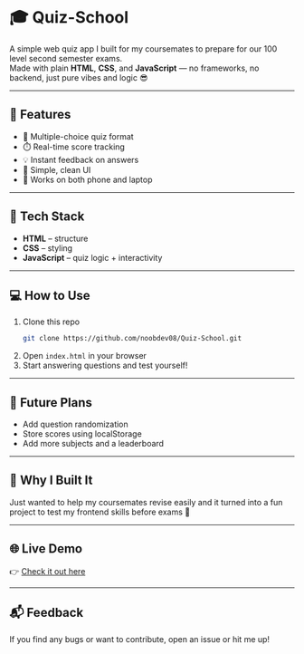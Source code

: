 # 🎓 Quiz-School

A simple web quiz app I built for my coursemates to prepare for our 100 level second semester exams.  
Made with plain **HTML**, **CSS**, and **JavaScript** — no frameworks, no backend, just pure vibes and logic 😎  

---

## 🚀 Features
- 🧠 Multiple-choice quiz format  
- ⏱️ Real-time score tracking  
- 💡 Instant feedback on answers  
- 🎨 Simple, clean UI  
- 📱 Works on both phone and laptop  

---

## 🧩 Tech Stack
- **HTML** – structure  
- **CSS** – styling  
- **JavaScript** – quiz logic + interactivity  

---

## 💻 How to Use
1. Clone this repo  
   ```bash
   git clone https://github.com/noobdev08/Quiz-School.git
   ```
2. Open `index.html` in your browser  
3. Start answering questions and test yourself!  

---

## 🔮 Future Plans
- Add question randomization  
- Store scores using localStorage 
- Add more subjects and a leaderboard  

---

## 🧠 Why I Built It
Just wanted to help my coursemates revise easily and it turned into a fun project to test my frontend skills before exams 💪  

---

## 🌐 Live Demo
👉 [Check it out here](https://noobdev08.github.io/Quiz-School/)  

---

## 📬 Feedback
If you find any bugs or want to contribute, open an issue or hit me up!  
